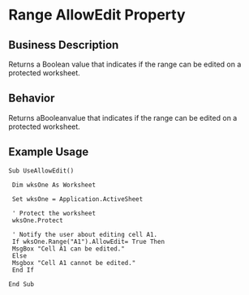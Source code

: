 # Range AllowEdit Property

## Business Description
Returns a Boolean value that indicates if the range can be edited on a protected worksheet.

## Behavior
Returns aBooleanvalue that indicates if the range can be edited on a protected worksheet.

## Example Usage
```vba
Sub UseAllowEdit() 
 
 Dim wksOne As Worksheet 
 
 Set wksOne = Application.ActiveSheet 
 
 ' Protect the worksheet 
 wksOne.Protect 
 
 ' Notify the user about editing cell A1. 
 If wksOne.Range("A1").AllowEdit= True Then 
 MsgBox "Cell A1 can be edited." 
 Else 
 Msgbox "Cell A1 cannot be edited." 
 End If 
 
End Sub
```